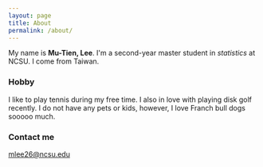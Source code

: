 ```yaml
---
layout: page
title: About
permalink: /about/
---
```


My name is **Mu-Tien, Lee**. I'm a second-year master student in *statistics* at NCSU. 
I come from Taiwan.


### Hobby

I like to play tennis during my free time. I also in love with playing disk golf recently.
I do not have any pets or kids, however, I love Franch bull dogs sooooo much.
### Contact me

[mlee26@ncsu.edu](mailto:mlee26@ncsu.edu)
